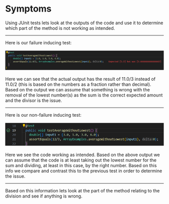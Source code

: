 # Symptoms
Using JUnit tests lets look at the outputs of the code and use it to determine which part of the method is not working as intended.

---
Here is our failure inducing test: \
\
![Image](lab3_bugs_1.png)	\
\
Here we can see that the actual output has the result of 11.0/3 instead of 11.0/2 (this is based on the numbers as a fraction 
rather than decimal). Based on the output we can assume that something is wrong with the removal of the lowest number(s) as 
the sum is the correct expected amount and the divisor is the issue.

---
Here is our non-failure inducing test: \
\
![Image](lab3_bugs_2.png) \
\
Here we see the code working as intended. Based on the above output we can assume that the code is at least taking out the lowest 
number for the sum and dividing, at least in this case, by the right number. Based on this info we compare and contrast
this to the previous test in order to determine the issue.

---
Based on this information lets look at the part of the method relating to the division and see if anything is wrong.
